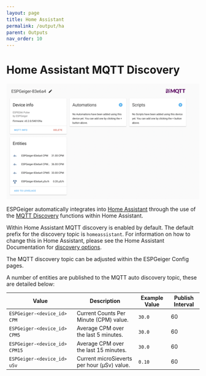 ```yaml
---
layout: page
title: Home Assistant
permalink: /output/ha
parent: Outputs
nav_order: 10
---
```


# Home Assistant MQTT Discovery

![Img](../img/ESPGeiger-Homeassistant.png)

ESPGeiger automatically integrates into [Home Assistant](https://www.home-assistant.io/) through the use of the [MQTT Discovery](https://www.home-assistant.io/integrations/mqtt/#mqtt-discovery) functions within Home Assistant.

Within Home Assistant MQTT discovery is enabled by default. The default prefix for the discovery topic is `homeassistant`. For information on how to change this in Home Assistant, please see the Home Assistant Documentation for [discovery options](https://www.home-assistant.io/integrations/mqtt/#discovery-options).

The MQTT discovery topic can be adjusted within the ESPGeiger Config pages.

A number of entities are published to the MQTT auto discovery topic, these are detailed below:

| Value | Description |  Example Value | Publish Interval |
|---|---|---|---|
`ESPGeiger‑<device_id> CPM` | Current Counts Per Minute (CPM) value. | `30.0` | 60
`ESPGeiger‑<device_id> CPM5` | Average CPM over the last 5 minutes. | `30.0` | 60
`ESPGeiger‑<device_id> CPM15` | Average CPM over the last 15 minutes. | `30.0` | 60
`ESPGeiger‑<device_id> uSv` | Current microSieverts per hour (μSv) value. | `0.10` | 60